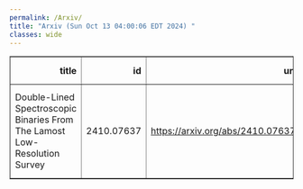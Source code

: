```yaml
---
permalink: /Arxiv/
title: "Arxiv (Sun Oct 13 04:00:06 EDT 2024) "
classes: wide
---
```

<table border="1" class="dataframe">
  <thead>
    <tr style="text-align: right;">
      <th>title</th>
      <th>id</th>
      <th>url</th>
      <th>authors</th>
      <th>Local Authors</th>
    </tr>
  </thead>
  <tbody>
    <tr>
      <td>Double-Lined Spectroscopic Binaries From The Lamost Low-Resolution   Survey</td>
      <td>2410.07637</td>
      <td><a href="https://arxiv.org/abs/2410.07637" target="_blank">https://arxiv.org/abs/2410.07637</a></td>
      <td>Junhui Liu, Bo Zhang, Jianfeng Wu, Yuan-Sen Ting</td>
      <td>Yuan-Sen Ting</td>
    </tr>
  </tbody>
</table>